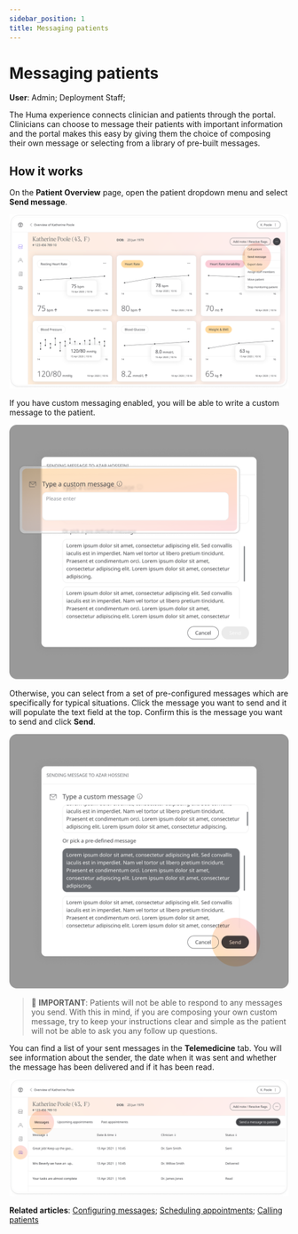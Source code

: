 ```yaml
---
sidebar_position: 1
title: Messaging patients 
---
```

# Messaging patients
**User**: Admin; Deployment Staff; 

The Huma experience connects clinician and patients through the portal. Clinicians can choose to message their patients with important information and the portal makes this easy by giving them the choice of composing their own message or selecting from a library of pre-built messages.

## How it works​
On the **Patient Overview** page, open the patient dropdown menu and select **Send message**.

![Send Message](./assets/Messaging01.png)

If you have custom messaging enabled, you will be able to write a custom message to the patient. 

![Custom Message](./assets/Messaging02.png)

Otherwise, you can select from a set of pre-configured messages which are specifically for typical situations. Click the message you want to send and it will populate the text field at the top. Confirm this is the message you want to send and click **Send**.

![Send Message](./assets/Messaging03.png)

> 🛑 **IMPORTANT**: Patients will not be able to respond to any messages you send. With this in mind, if you are composing your own custom message, try to keep your instructions clear and simple as the patient will not be able to ask you any follow up questions.

You can find a list of your sent messages in the **Telemedicine** tab. You will see information about the sender, the date when it was sent and whether the message has been delivered and if it has been read.

![Messages](./assets/Messaging04.png)

**Related articles**: [Configuring messages](https://github.com/huma-engineering/huma-docs/blob/052dca39711e6481e92fb876bc861e502171bcf4/data-collection/Admin%20Portal/Managing%20Deployments/General%20Settings/Configuring%20messages.md); [Scheduling appointments](https://github.com/huma-engineering/huma-docs/blob/676db81273f45bf854cb87f6ff9e63f91d71496e/data-collection/Clinician%20Portal/Telemedicine/Scheduling%20appointments.md); [Calling patients](https://github.com/huma-engineering/huma-docs/blob/ed02d3871dffa8629e34456558259c23de70cdcf/data-collection/Clinician%20Portal/Telemedicine/Calling%20patients.md)

